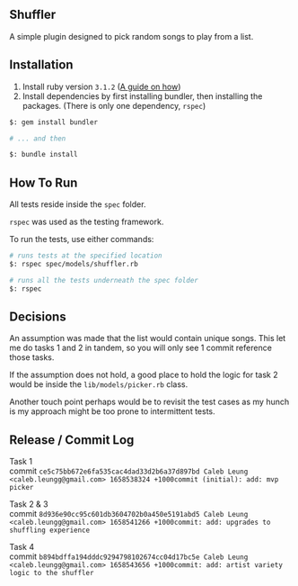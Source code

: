 ## Shuffler
A simple plugin designed to pick random songs to play from a list.

## Installation

1. Install ruby version `3.1.2` ([A guide on how](https://www.ruby-lang.org/en/documentation/installation/))
2. Install dependencies by first installing bundler, then installing the packages. (There is only one dependency, `rspec`)
```bash
$: gem install bundler

# ... and then

$: bundle install
```

## How To Run
All tests reside inside the `spec` folder.

`rspec` was used as the testing framework.

To run the tests, use either commands:
```bash
# runs tests at the specified location
$: rspec spec/models/shuffler.rb

# runs all the tests underneath the spec folder
$: rspec
```

## Decisions

An assumption was made that the list would contain unique songs. This let me do tasks 1 and 2 in tandem, so you will only see 1 commit reference those tasks.

If the assumption does not hold, a good place to hold the logic for task 2 would be inside the `lib/models/picker.rb` class.

Another touch point perhaps would be to revisit the test cases as my hunch is my approach might be too prone to intermittent tests.

## Release / Commit Log

Task 1<br/>
commit `ce5c75bb672e6fa535cac4dad33d2b6a37d897bd Caleb Leung <caleb.leungg@gmail.com> 1658538324 +1000commit (initial): add: mvp picker`

Task 2 & 3<br/>
commit `8d936e90cc95c601db3604702b0a450e5191abd5 Caleb Leung <caleb.leungg@gmail.com> 1658541266 +1000commit: add: upgrades to shuffling experience`

Task 4<br/>
commit `b894bdffa194dddc9294798102674cc04d17bc5e Caleb Leung <caleb.leungg@gmail.com> 1658543656 +1000commit: add: artist variety logic to the shuffler`